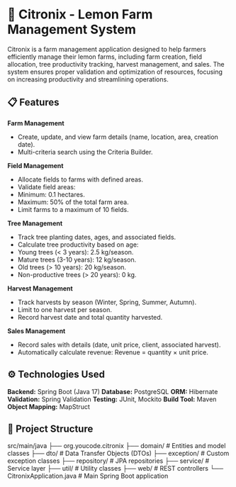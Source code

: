 # 🌱 Citronix - Lemon Farm Management System
Citronix is a farm management application designed to help farmers efficiently manage their lemon farms, including farm creation, field allocation, tree productivity tracking, harvest management, and sales. The system ensures proper validation and optimization of resources, focusing on increasing productivity and streamlining operations.

## 📋 Features

**Farm Management**
- Create, update, and view farm details (name, location, area, creation date).
- Multi-criteria search using the Criteria Builder.

**Field Management**
- Allocate fields to farms with defined areas.
- Validate field areas:
- Minimum: 0.1 hectares.
- Maximum: 50% of the total farm area.
- Limit farms to a maximum of 10 fields.

**Tree Management**
- Track tree planting dates, ages, and associated fields.
- Calculate tree productivity based on age:
- Young trees (< 3 years): 2.5 kg/season.
- Mature trees (3-10 years): 12 kg/season.
- Old trees (> 10 years): 20 kg/season.
- Non-productive trees (> 20 years): 0 kg.

**Harvest Management**
- Track harvests by season (Winter, Spring, Summer, Autumn).
- Limit to one harvest per season.
- Record harvest date and total quantity harvested.

**Sales Management**
- Record sales with details (date, unit price, client, associated harvest).
- Automatically calculate revenue: Revenue = quantity × unit price.

## ⚙️ Technologies Used
**Backend:** Spring Boot (Java 17)
**Database:** PostgreSQL
**ORM:** Hibernate
**Validation:** Spring Validation
**Testing:** JUnit, Mockito
**Build Tool:** Maven
**Object Mapping:** MapStruct

## 📂 Project Structure

 src/main/java
 ├── org.youcode.citronix
     ├── domain/     # Entities and model classes
     ├── dto/        # Data Transfer Objects (DTOs)
     ├── exception/  # Custom exception classes
     ├── repository/ # JPA repositories
     ├── service/    # Service layer
     ├── util/       # Utility classes 
     ├── web/        # REST controllers
     └── CitronixApplication.java  # Main Spring Boot application
